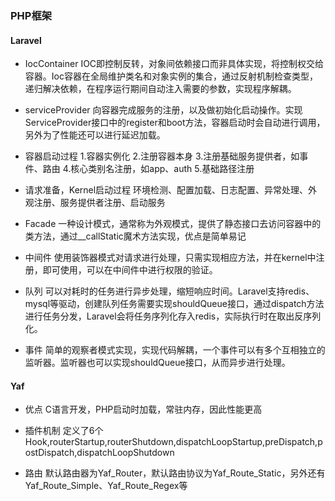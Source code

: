 ### PHP框架

#### Laravel

* IocContainer
	IOC即控制反转，对象间依赖接口而非具体实现，将控制权交给容器。Ioc容器在全局维护类名和对象实例的集合，通过反射机制检查类型，递归解决依赖，在程序运行期间自动注入需要的参数，实现程序解耦。

* serviceProvider
	向容器完成服务的注册，以及做初始化启动操作。实现ServiceProvider接口中的register和boot方法，容器启动时会自动进行调用，另外为了性能还可以进行延迟加载。

* 容器启动过程
	1.容器实例化 2.注册容器本身 3.注册基础服务提供者，如事件、路由 4.核心类别名注册，如app、auth 5.基础路径注册

* 请求准备，Kernel启动过程
	环境检测、配置加载、日志配置、异常处理、外观注册、服务提供者注册、启动服务


* Facade
	一种设计模式，通常称为外观模式，提供了静态接口去访问容器中的类方法，通过__callStatic魔术方法实现，优点是简单易记

* 中间件
	使用装饰器模式对请求进行处理，只需实现相应方法，并在kernel中注册，即可使用，可以在中间件中进行权限的验证。

* 队列
	可以对耗时的任务进行异步处理，缩短响应时间。Laravel支持redis、mysql等驱动，创建队列任务需要实现shouldQueue接口，通过dispatch方法进行任务分发，Laravel会将任务序列化存入redis，实际执行时在取出反序列化。

* 事件
	简单的观察者模式实现，实现代码解耦，一个事件可以有多个互相独立的监听器。监听器也可以实现shouldQueue接口，从而异步进行处理。


#### Yaf

* 优点
	C语言开发，PHP启动时加载，常驻内存，因此性能更高

* 插件机制
	定义了6个Hook,routerStartup,routerShutdown,dispatchLoopStartup,preDispatch,postDispatch,dispatchLoopShutdown

* 路由
	默认路由器为Yaf_Router，默认路由协议为Yaf_Route_Static，另外还有Yaf_Route_Simple、Yaf_Route_Regex等